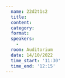 ```yaml
---
  name: 22d2t1s2
  title: 
  content:
  category: 
  format: 
  speakers: 
    - 
  room: Auditorium
  date: 14/10/2022
  time_start: '11:30'
  time_end: '12:15'
---
```

